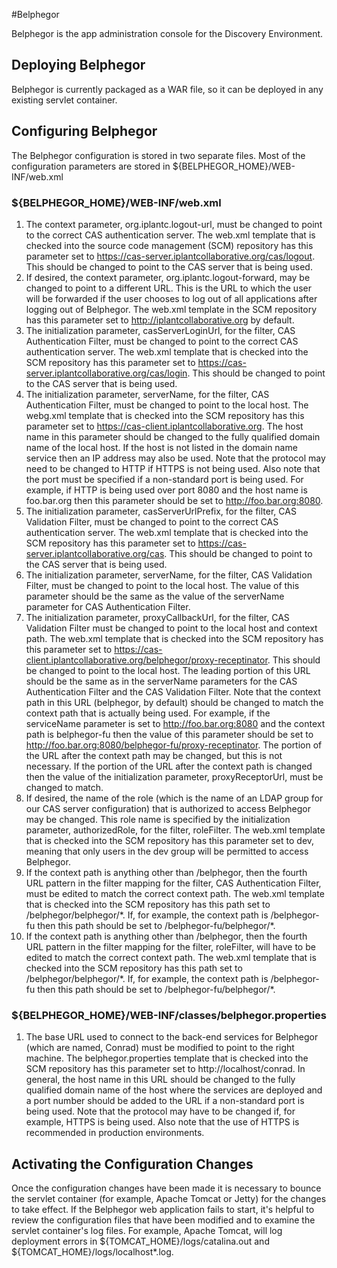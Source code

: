 
#Belphegor

Belphegor is the app administration console for the Discovery Environment.

## Deploying Belphegor

Belphegor is currently packaged as a WAR file, so it can be deployed in any
existing servlet container.

## Configuring Belphegor

The Belphegor configuration is stored in two separate files.  Most of the
configuration parameters are stored in ${BELPHEGOR_HOME}/WEB-INF/web.xml

### ${BELPHEGOR_HOME}/WEB-INF/web.xml

1. The context parameter, org.iplantc.logout-url, must be changed to point
   to the correct CAS authentication server.  The web.xml template that is
   checked into the source code management (SCM) repository has this parameter
   set to https://cas-server.iplantcollaborative.org/cas/logout.  This should
   be changed to point to the CAS server that is being used.
2. If desired, the context parameter, org.iplantc.logout-forward, may be
   changed to point to a different URL.  This is the URL to which the user
   will be forwarded if the user chooses to log out of all applications after
   logging out of Belphegor.  The web.xml template in the SCM repository has
   this parameter set to http://iplantcollaborative.org by default.
3. The initialization parameter, casServerLoginUrl, for the filter, CAS
   Authentication Filter, must be changed to point to the correct CAS
   authentication server.  The web.xml template that is checked into the SCM
   repository has this parameter set to
   https://cas-server.iplantcollaborative.org/cas/login.  This should be
   changed to point to the CAS server that is being used.
4. The initialization parameter, serverName, for the filter, CAS Authentication
   Filter, must be changed to point to the local host.  The webg.xml template
   that is checked into the SCM repository has this parameter set to
   https://cas-client.iplantcollaborative.org.  The host name in this parameter
   should be changed to the fully qualified domain name of the local host.  If
   the host is not listed in the domain name service then an IP address may
   also be used.  Note that the protocol may need to be changed to HTTP if
   HTTPS is not being used.  Also note that the port must be specified if a
   non-standard port is being used.  For example, if HTTP is being used over
   port 8080 and the host name is foo.bar.org then this parameter should be
   set to http://foo.bar.org:8080.
5. The initialization parameter, casServerUrlPrefix, for the filter, CAS
   Validation Filter, must be changed to point to the correct CAS
   authentication server.  The web.xml template that is checked into the SCM
   repository has this parameter set to
   https://cas-server.iplantcollaborative.org/cas.  This should be changed to
   point to the CAS server that is being used.
6. The initialization parameter, serverName, for the filter, CAS Validation
   Filter, must be changed to point to the local host.  The value of this
   parameter should be the same as the value of the serverName parameter for
   CAS Authentication Filter.
7. The initialization parameter, proxyCallbackUrl, for the filter, CAS
   Validation Filter must be changed to point to the local host and context
   path.  The web.xml template that is checked into the SCM repository has
   this parameter set to
   https://cas-client.iplantcollaborative.org/belphegor/proxy-receptinator.
   This should be changed to point to the local host.  The leading portion
   of this URL should be the same as in the serverName parameters for the
   CAS Authentication Filter and the CAS Validation Filter.  Note that the
   context path in this URL (belphegor, by default) should be changed to
   match the context path that is actually being used.  For example, if the
   serviceName parameter is set to http://foo.bar.org:8080 and the context
   path is belphegor-fu then the value of this parameter should be set to
   http://foo.bar.org:8080/belphegor-fu/proxy-receptinator.  The portion of
   the URL after the context path may be changed, but this is not necessary.
   If the portion of the URL after the context path is changed then the value
   of the initialization parameter, proxyReceptorUrl, must be changed to
   match.
8. If desired, the name of the role (which is the name of an LDAP group for
   our CAS server configuration) that is authorized to access Belphegor may
   be changed.  This role name is specified by the initialization parameter,
   authorizedRole, for the filter, roleFilter.  The web.xml template that is
   checked into the SCM repository has this parameter set to dev, meaning that
   only users in the dev group will be permitted to access Belphegor.
9. If the context path is anything other than /belphegor, then the fourth URL
   pattern in the filter mapping for the filter, CAS Authentication Filter,
   must be edited to match the correct context path.  The web.xml template
   that is checked into the SCM repository has this path set to
   /belphegor/belphegor/\*.  If, for example, the context path is /belphegor-fu
   then this path should be set to /belphegor-fu/belphegor/\*.
10. If the context path is anything other than /belphegor, then the fourth URL
    pattern in the filter mapping for the filter, roleFilter, will have to be
    edited to match the correct context path.  The web.xml template that is
    checked into the SCM repository has this path set to
    /belphegor/belphegor/\*.  If, for example, the context path is
    /belphegor-fu then this path should be set to /belphegor-fu/belphegor/\*.

### ${BELPHEGOR_HOME}/WEB-INF/classes/belphegor.properties

1. The base URL used to connect to the back-end services for Belphegor (which
   are named, Conrad) must be modified to point to the right machine.  The
   belphegor.properties template that is checked into the SCM repository has
   this parameter set to http://localhost/conrad.  In general, the host name
   in this URL should be changed to the fully qualified domain name of the
   host where the services are deployed and a port number should be added to
   the URL if a non-standard port is being used.  Note that the protocol may
   have to be changed if, for example, HTTPS is being used.  Also note that
   the use of HTTPS is recommended in production environments.

## Activating the Configuration Changes

Once the configuration changes have been made it is necessary to bounce the
servlet container (for example, Apache Tomcat or Jetty) for the changes to
take effect.  If the Belphegor web application fails to start, it's helpful
to review the configuration files that have been modified and to examine the
servlet container's log files.  For example, Apache Tomcat, will log
deployment errors in ${TOMCAT_HOME}/logs/catalina.out and
${TOMCAT_HOME}/logs/localhost\*.log.
